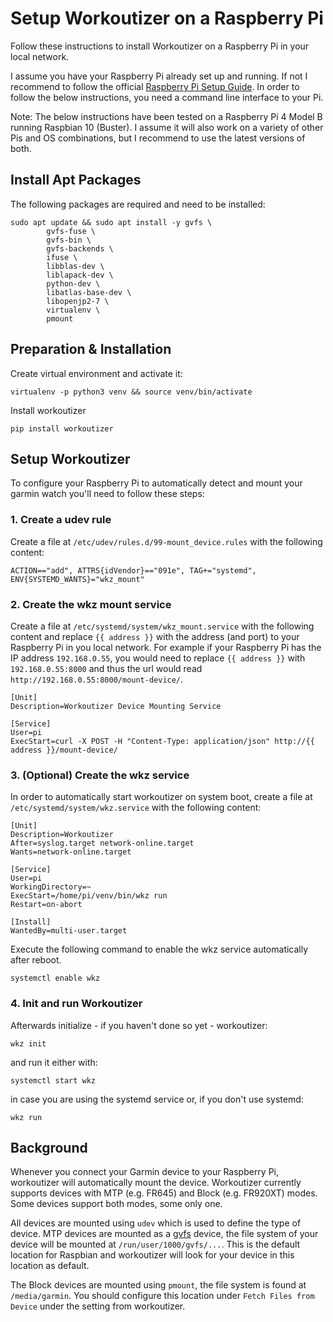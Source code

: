 # Setup Workoutizer on a Raspberry Pi

Follow these instructions to install Workoutizer on a Raspberry Pi in your local network.

I assume you have your Raspberry Pi already set up and running. If not I recommend to follow
the official [Raspberry Pi Setup Guide](https://projects.raspberrypi.org/en/projects/raspberry-pi-setting-up).
In order to follow the below instructions, you need a command line interface to your Pi.

Note: The below instructions have been tested on a Raspberry Pi 4 Model B running Raspbian 10 (Buster). I assume it will
also work on a variety of other Pis and OS combinations, but I recommend to use the latest versions of both.


## Install Apt Packages

The following packages are required and need to be installed:
```
sudo apt update && sudo apt install -y gvfs \
        gvfs-fuse \
        gvfs-bin \
        gvfs-backends \
        ifuse \
        libblas-dev \
        liblapack-dev \
        python-dev \
        libatlas-base-dev \
        libopenjp2-7 \
        virtualenv \
        pmount
```


## Preparation & Installation

Create virtual environment and activate it:
```
virtualenv -p python3 venv && source venv/bin/activate 
```
Install workoutizer
```
pip install workoutizer
```


## Setup Workoutizer

To configure your Raspberry Pi to automatically detect and mount your garmin watch you'll need to follow these steps:

### 1. Create a udev rule
Create a file at `/etc/udev/rules.d/99-mount_device.rules` with the following content:

```
ACTION=="add", ATTRS{idVendor}=="091e", TAG+="systemd", ENV{SYSTEMD_WANTS}="wkz_mount"
```

### 2. Create the wkz mount service
Create a file at `/etc/systemd/system/wkz_mount.service` with the following content and replace `{{ address }}`
with the address (and port) to your Raspberry Pi in you local network.
For example if your Raspberry Pi has the IP address `192.168.0.55`, you would need to replace `{{ address }}`
with `192.168.0.55:8000` and thus the url would read `http://192.168.0.55:8000/mount-device/`.

```
[Unit]
Description=Workoutizer Device Mounting Service

[Service]
User=pi
ExecStart=curl -X POST -H "Content-Type: application/json" http://{{ address }}/mount-device/
```

### 3. (Optional) Create the wkz service
In order to automatically start workoutizer on system boot, create a file at `/etc/systemd/system/wkz.service`
with the following content:

```
[Unit]
Description=Workoutizer
After=syslog.target network-online.target
Wants=network-online.target

[Service]
User=pi
WorkingDirectory=~
ExecStart=/home/pi/venv/bin/wkz run
Restart=on-abort

[Install]
WantedBy=multi-user.target
```

Execute the following command to enable the wkz service automatically after reboot.

```
systemctl enable wkz
```

### 4. Init and run Workoutizer
Afterwards initialize - if you haven't done so yet - workoutizer:
```
wkz init
```

and run it either with:
```
systemctl start wkz
```
in case you are using the systemd service or, if you don't use systemd:
```
wkz run
```

## Background

Whenever you connect your Garmin device to your Raspberry Pi, workoutizer will automatically mount the device.
Workoutizer currently supports devices with MTP (e.g. FR645) and Block (e.g. FR920XT) modes. Some devices support both
modes, some only one. 

All devices are mounted using `udev` which is used to define the type of device. MTP devices are mounted as a
[gvfs](https://en.wikipedia.org/wiki/GVfs) device, the file system of your device will be mounted at
`/run/user/1000/gvfs/...`. This is the default location for Raspbian and workoutizer will look for your device in this
location as default.

The Block devices are mounted using `pmount`, the file system is found at `/media/garmin`. You should configure this
location under `Fetch Files from Device` under the setting from workoutizer.
